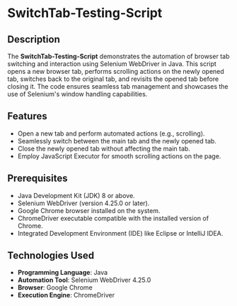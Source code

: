 # SwitchTab-Testing-Script

## Description
The **SwitchTab-Testing-Script** demonstrates the automation of browser tab switching and interaction using Selenium WebDriver in Java. This script opens a new browser tab, performs scrolling actions on the newly opened tab, switches back to the original tab, and revisits the opened tab before closing it. The code ensures seamless tab management and showcases the use of Selenium's window handling capabilities.

## Features
- Open a new tab and perform automated actions (e.g., scrolling).
- Seamlessly switch between the main tab and the newly opened tab.
- Close the newly opened tab without affecting the main tab.
- Employ JavaScript Executor for smooth scrolling actions on the page.

## Prerequisites
- Java Development Kit (JDK) 8 or above.
- Selenium WebDriver (version 4.25.0 or later).
- Google Chrome browser installed on the system.
- ChromeDriver executable compatible with the installed version of Chrome.
- Integrated Development Environment (IDE) like Eclipse or IntelliJ IDEA.

## Technologies Used
- **Programming Language**: Java
- **Automation Tool**: Selenium WebDriver 4.25.0
- **Browser**: Google Chrome
- **Execution Engine**: ChromeDriver
